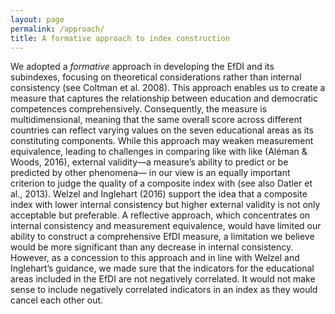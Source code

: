 ```yaml
---
layout: page
permalink: /approach/
title: A formative approach to index construction
---
```


We adopted a *formative* approach in developing the EfDI and its subindexes, focusing on theoretical considerations rather than internal consistency (see Coltman et al. 2008). This approach enables us to create a measure that captures the relationship between education and democratic competences comprehensively. Consequently, the measure is multidimensional, meaning that the same overall score across different countries can reflect varying values on the seven educational areas as its constituting components. While this approach may weaken measurement equivalence, leading to challenges in comparing like with like (Aléman & Woods, 2016), external validity—a measure’s ability to predict or be predicted by other phenomena— in our view is an equally important criterion to judge the quality of a composite index with (see also Datler et al., 2013). Welzel and Inglehart (2016) support the idea that a composite index with lower internal consistency but higher external validity is not only acceptable but preferable. A reflective approach, which concentrates on internal consistency and measurement equivalence, would have limited our ability to construct a comprehensive EfDI measure, a limitation we believe would be more significant than any decrease in internal consistency. However, as a concession to this approach and in line with Welzel and Inglehart’s guidance, we made sure that the indicators for the educational areas included in the EfDI are not negatively correlated. It would not make sense to include negatively correlated indicators in an index as they would cancel each other out.
